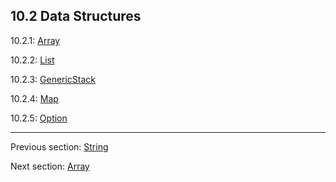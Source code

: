 ## 10.2 Data Structures

10.2.1: [Array](std-Array.md)

10.2.2: [List](std-List.md)

10.2.3: [GenericStack](std-GenericStack.md)

10.2.4: [Map](std-Map.md)

10.2.5: [Option](std-Option.md)

---

Previous section: [String](std-String.md)

Next section: [Array](std-Array.md)